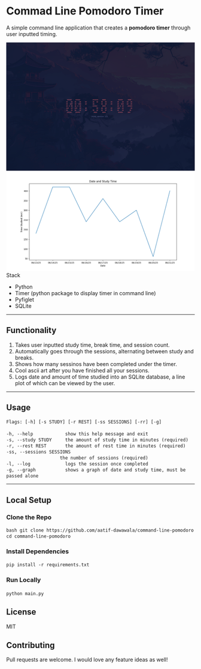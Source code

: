 # Commad Line Pomodoro Timer

A simple command line application that creates a **pomodoro timer** through user inputted timing. 

![MainScreenshot](./screenshot.png)
![GraphScreenshot](./dateandstudytimegraph.png)
Stack
- Python
- Timer (python package to display timer in command line)
- Pyfiglet
- SQLite 

---

## Functionality
1. Takes user inputted study time, break time, and session count.
2. Automatically goes through the sessions, alternating between study and breaks.
3. Shows how many sessinos have been completed under the timer.
4. Cool ascii art after you have finished all your sessions. 
5. Logs date and amount of time studied into an SQLite database, a line plot of which can be viewed by the user.

---

## Usage
```
Flags: [-h] [-s STUDY] [-r REST] [-ss SESSIONS] [-rr] [-g]

-h, --help            show this help message and exit
-s, --study STUDY     the amount of study time in minutes (required)
-r, --rest REST       the amount of rest time in minutes (required)
-ss, --sessions SESSIONS
                    the number of sessions (required)
-l, --log             logs the session once completed
-g, --graph           shows a graph of date and study time, must be passed alone
```

---

## Local Setup

### Clone the Repo
```
bash git clone https://github.com/aatif-dawawala/command-line-pomodoro
cd command-line-pomodoro
```

### Install Dependencies
```pip install -r requirements.txt```

### Run Locally
```python main.py```

## License
MIT

## Contributing
Pull requests are welcome. I would love any feature ideas as well!